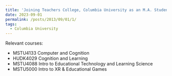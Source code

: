 ```yaml
---
title: 'Joining Teachers College, Columbia University as an M.A. Student in Educational technology'
date: 2023-09-01
permalink: /posts/2013/09/01/1/
tags:
  - Columbia University
---
```


Relevant courses:
-  MSTU4133 Computer and Cognition
-  HUDK4029 Cognition and Learning
-  MSTU4088 Intro to Educational Technology and Learning Science
-  MSTU5000 Intro to XR & Educational Games
